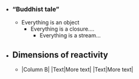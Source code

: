- ### “Buddhist tale”
	- Everything is an object
		- Everything is a closure….
			- Everything is a stream…
- ## Dimensions of reactivity
	- |Column B|
	  |Text|More text|
	  |Text|More text|